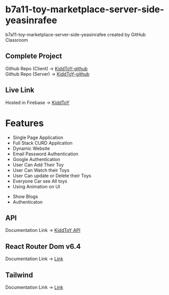 # b7a11-toy-marketplace-server-side-yeasinrafee

b7a11-toy-marketplace-server-side-yeasinrafee created by GitHub Classroom

## Complete Project

Github Repo (Client) -> [KiddToY-github](https://github.com/programming-hero-web-course-4/b7a11-toy-marketplace-client-side-yeasinrafee) </br>
Github Repo (Server) -> [KiddToY-github](https://github.com/programming-hero-web-course-4/b7a11-toy-marketplace-server-side-yeasinrafee)

## Live Link

Hosted in Firebase -> [KiddToY](https://hungry-chef-client.web.app/)

# Features

- Single Page Application
- Full Stack CURD Application
- Dynamic Website
- Email Password Authentication
- Google Authentication
- User Can Add Their Toy
- User Can Watch their Toys
- User Can update or Delete their Toys
- Everyone Car see All toys
- Using Animation on UI

* Show Blogs
* Authenticaton

## API

Documentation Link -> [KiddToY API](https://hungry-chef-server-yeasinrafee.vercel.app/chefs)

## React Router Dom v6.4

Documentation Link -> [Link](https://reactrouter.com/en/main/start/overview)

## Tailwind

Documentation Link -> [Link](https://tailwindcss.com/docs/installation)
